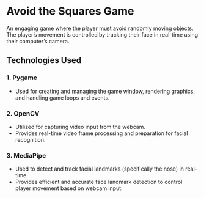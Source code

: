 # Avoid the Squares Game

An engaging game where the player must avoid randomly moving objects. The player’s movement is controlled by tracking their face in real-time using their computer’s camera.

## Technologies Used

### 1. **Pygame**

- Used for creating and managing the game window, rendering graphics, and handling game loops and events.

### 2. **OpenCV**

- Utilized for capturing video input from the webcam.
- Provides real-time video frame processing and preparation for facial recognition.

### 3. **MediaPipe**

- Used to detect and track facial landmarks (specifically the nose) in real-time.
- Provides efficient and accurate face landmark detection to control player movement based on webcam input.
